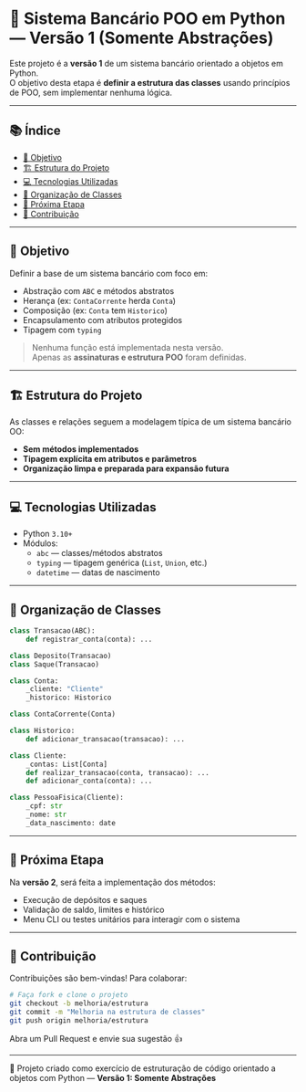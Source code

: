 # 🏦 Sistema Bancário POO em Python — Versão 1 (Somente Abstrações)

Este projeto é a **versão 1** de um sistema bancário orientado a objetos em Python.  
O objetivo desta etapa é **definir a estrutura das classes** usando princípios de POO, sem implementar nenhuma lógica.

---

## 📚 Índice

- [🎯 Objetivo](#🎯-objetivo)
- [🏗️ Estrutura do Projeto](#🏗️-estrutura-do-projeto)
- [💻 Tecnologias Utilizadas](#💻-tecnologias-utilizadas)
- [🧱 Organização de Classes](#🧱-organização-de-classes)
- [🚧 Próxima Etapa](#🚧-próxima-etapa)
- [🤝 Contribuição](#🤝-contribuição)

---

## 🎯 Objetivo

Definir a base de um sistema bancário com foco em:

- Abstração com `ABC` e métodos abstratos
- Herança (ex: `ContaCorrente` herda `Conta`)
- Composição (ex: `Conta` tem `Historico`)
- Encapsulamento com atributos protegidos
- Tipagem com `typing`

> Nenhuma função está implementada nesta versão.  
> Apenas as **assinaturas e estrutura POO** foram definidas.

---

## 🏗️ Estrutura do Projeto

As classes e relações seguem a modelagem típica de um sistema bancário OO:

- **Sem métodos implementados**
- **Tipagem explícita em atributos e parâmetros**
- **Organização limpa e preparada para expansão futura**

---

## 💻 Tecnologias Utilizadas

- Python `3.10+`
- Módulos:
  - `abc` — classes/métodos abstratos
  - `typing` — tipagem genérica (`List`, `Union`, etc.)
  - `datetime` — datas de nascimento

---

## 🧱 Organização de Classes

```python
class Transacao(ABC):
    def registrar_conta(conta): ...

class Deposito(Transacao)
class Saque(Transacao)

class Conta:
    _cliente: "Cliente"
    _historico: Historico

class ContaCorrente(Conta)

class Historico:
    def adicionar_transacao(transacao): ...

class Cliente:
    _contas: List[Conta]
    def realizar_transacao(conta, transacao): ...
    def adicionar_conta(conta): ...

class PessoaFisica(Cliente):
    _cpf: str
    _nome: str
    _data_nascimento: date
```

---

## 🚧 Próxima Etapa

Na **versão 2**, será feita a implementação dos métodos:

- Execução de depósitos e saques
- Validação de saldo, limites e histórico
- Menu CLI ou testes unitários para interagir com o sistema

---

## 🤝 Contribuição

Contribuições são bem-vindas! Para colaborar:

```bash
# Faça fork e clone o projeto
git checkout -b melhoria/estrutura
git commit -m "Melhoria na estrutura de classes"
git push origin melhoria/estrutura
```

Abra um Pull Request e envie sua sugestão 👍

---

📌 Projeto criado como exercício de estruturação de código orientado a objetos com Python — **Versão 1: Somente Abstrações**
